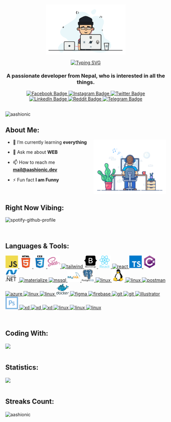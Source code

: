 <br>


<div id="header" align="center">
    <p><img src="head.gif" alt="" width="250"></p>
<a href="https://git.io/typing-svg"><img src="https://readme-typing-svg.demolab.com?font=Poppins&weight=500&size=30&pause=1000&color=0F3546&center=true&vCenter=true&width=435&lines=Hi+%F0%9F%91%8B%2C+I'm+Aashish+Adhikari" alt="Typing SVG" /></a>
    <h3 align="center">A passionate  developer from Nepal, who is interested in all the things.</h3>
</div>

<div align="center" id="profile">
    <a href="https://facebook.com/aashionic">
        <img src="https://img.shields.io/badge/Facebook-blue?style=flat&logo=facebook&logoColor=white"
            alt="Facebook Badge" />
    </a>
    <a href="https://instagram.com/aashionic">
        <img src="https://img.shields.io/badge/Instagram-critical?style=flat&logo=instagram&logoColor=white"
            alt="Instagram Badge" />
    </a>
    <a href="https://twitter.com/aashionic">
        <img src="https://img.shields.io/badge/Twitter-blue?style=flat&logo=twitter&logoColor=white"
            alt="Twitter Badge" />
    </a>
</div>

<div align="center" id="profile">
    <a href="https://linkedin.com/in/aashionic">
        <img src="https://img.shields.io/badge/LinkedIn-blue?style=flat&logo=linkedin&logoColor=white"
            alt="LinkedIn Badge" />
    </a>
    <a href="https://www.reddit.com/user/aashishtechie">
        <img src="https://img.shields.io/badge/Reddit-critical?style=flat&logo=reddit&logoColor=white"
            alt="Reddit Badge" />
    </a>
    <a href="https://t.me/aashionic">
        <img src="https://img.shields.io/badge/Telegram-blue?style=flat&logo=telegram&logoColor=white"
            alt="Telegram Badge" />
    </a>
</div>
<br>




<p align="left"> <img src="https://komarev.com/ghpvc/?username=aashionic&label=Profile%20views&color=0eb48b&style=flat"
        alt="aashionic" /> </p>


<h2> About Me:</h2>
<img align="right" alt="aashish adhikari coding" width="45%" src="code.gif">



- 🌱 I’m currently learning **everything**

- 💬 Ask me about **WEB**

- 📫 How to reach me **mail@aashionic.dev**

- ⚡ Fun fact **I am Funny**




<br>
<h2>Right Now Vibing:</h2>

![spotify-github-profile](https://spotify-github-profile.vercel.app/api/view?uid=317oei7lq5arwp4civox6qmppzsa&cover_image=true&theme=natemoo-re&bar_color=53b14f&bar_color_cover=false)

<br>

<h2 align="left">Languages & Tools: </h2>
<p align="left">
    <a href="#" target="_blank" rel="noreferrer"> <img
            src="https://raw.githubusercontent.com/devicons/devicon/master/icons/javascript/javascript-original.svg"
            alt="javascript" width="40" /> </a>
    <a href="#" target="_blank" rel="noreferrer">
        <img src="https://raw.githubusercontent.com/devicons/devicon/master/icons/html5/html5-original-wordmark.svg"
            alt="html5" width="40" /> </a>
    <a href="#" target="_blank" rel="noreferrer"> <img
            src="https://raw.githubusercontent.com/devicons/devicon/master/icons/css3/css3-original-wordmark.svg"
            alt="css3" width="40" /> </a>
    <a href="#" target="_blank" rel="noreferrer">
        <img src="https://raw.githubusercontent.com/devicons/devicon/master/icons/sass/sass-original.svg" alt="sass"
            width="40" /> </a>
    <a href="#" target="_blank" rel="noreferrer"> <img
            src="https://www.vectorlogo.zone/logos/tailwindcss/tailwindcss-icon.svg" alt="tailwind" width="40" /> </a>
    <a href="#" target="_blank" rel="noreferrer"> <img
            src="https://raw.githubusercontent.com/devicons/devicon/master/icons/bootstrap/bootstrap-plain-wordmark.svg"
            alt="bootstrap" width="40" /> </a>
    <a href="#" target="_blank" rel="noreferrer"> <img
            src="https://raw.githubusercontent.com/devicons/devicon/master/icons/react/react-original-wordmark.svg"
            alt="react" width="40" /> </a>
    <a href="#" target="_blank" rel="noreferrer"> <img src="https://cdn.worldvectorlogo.com/logos/jquery-1.svg"
            alt="react" width="40" /> </a>
    <a href="#" target="_blank" rel="noreferrer"> <img
            src="https://raw.githubusercontent.com/devicons/devicon/master/icons/typescript/typescript-original.svg"
            alt="typescript" width="40" /> </a>
    <a href="#" target="_blank" rel="noreferrer"> <img
            src="https://raw.githubusercontent.com/devicons/devicon/master/icons/csharp/csharp-original.svg"
            alt="csharp" width="40" /> </a>
    <a href="#" target="_blank" rel="noreferrer"> <img
            src="https://raw.githubusercontent.com/devicons/devicon/master/icons/dot-net/dot-net-original-wordmark.svg"
            alt="dotnet" width="40" height="40" /> </a>
    <a href="#" target="_blank" rel="noreferrer"> <img
            src="https://raw.githubusercontent.com/prplx/svg-logos/5585531d45d294869c4eaab4d7cf2e9c167710a9/svg/materialize.svg"
            alt="materialize" width="40" /> </a>
    <a href="#" target="_blank" rel="noreferrer"> <img
            src="https://www.svgrepo.com/show/303229/microsoft-sql-server-logo.svg" alt="mssql" width="40" /> </a>
    <a href="#" target="_blank" rel="noreferrer"> <img
            src="https://raw.githubusercontent.com/devicons/devicon/master/icons/mysql/mysql-original-wordmark.svg"
            alt="mysql" width="40" /> </a>
    <a href="#" target="_blank" rel="noreferrer"> <img
            src="https://raw.githubusercontent.com/devicons/devicon/master/icons/postgresql/postgresql-original-wordmark.svg"
            alt="postgresql" width="40" /> </a>
    <a href="#" target="_blank" rel="noreferrer"> <img
            src="https://cdn.worldvectorlogo.com/logos/android-studio-logo.svg" alt="linux" width="40" /> </a>
    <a href="#" target="_blank" rel="noreferrer"> <img
            src="https://raw.githubusercontent.com/devicons/devicon/master/icons/linux/linux-original.svg" alt="linux"
            width="40" /> </a>
    <a href="#" target="_blank" rel="noreferrer"> <img src="https://cdn.worldvectorlogo.com/logos/cpanel.svg"
            alt="linux" width="40" /> </a>
    <a href="#" target="_blank" rel="noreferrer"> <img
            src="https://www.vectorlogo.zone/logos/getpostman/getpostman-icon.svg" alt="postman" width="40" /> </a>
    <a href="#" target="_blank" rel="noreferrer"> <img
            src="https://www.vectorlogo.zone/logos/microsoft_azure/microsoft_azure-icon.svg" alt="azure" width="40" />
    </a>
    <a href="#" target="_blank" rel="noreferrer"> <img src="https://cdn.worldvectorlogo.com/logos/slack-1.svg"
            alt="linux" width="40" /> </a>
    <a href="#" target="_blank" rel="noreferrer"> <img src="https://cdn.worldvectorlogo.com/logos/notion-logo-1.svg"
            alt="linux" width="40" /> </a>
    <a href="#" target="_blank" rel="noreferrer"> <img
            src="https://raw.githubusercontent.com/devicons/devicon/master/icons/docker/docker-original-wordmark.svg"
            alt="docker" width="40" /> </a>
    <a href="#" target="_blank" rel="noreferrer"> <img src="https://www.vectorlogo.zone/logos/figma/figma-icon.svg"
            alt="figma" width="40" /> </a>
    <a href="#" target="_blank" rel="noreferrer"> <img
            src="https://www.vectorlogo.zone/logos/firebase/firebase-icon.svg" alt="firebase" width="40" height="40" />
    </a>
    <a href="#" target="_blank" rel="noreferrer"> <img src="https://www.vectorlogo.zone/logos/git-scm/git-scm-icon.svg"
            alt="git" width="40" />
    </a>
    <a href="#" target="_blank" rel="noreferrer"> <img src="https://cdn.worldvectorlogo.com/logos/xampp.svg" alt="git"
            width="40" />
    </a>
    <a href="#" target="_blank" rel="noreferrer"> <img
            src="https://www.vectorlogo.zone/logos/adobe_illustrator/adobe_illustrator-icon.svg" alt="illustrator"
            width="40" /> </a>
    <a href="#" target="_blank" rel="noreferrer"> <img
            src="https://raw.githubusercontent.com/devicons/devicon/master/icons/photoshop/photoshop-line.svg"
            alt="photoshop" width="40" /> </a>
    <a href="#" target="_blank" rel="noreferrer"> <img src="https://cdn.worldvectorlogo.com/logos/adobe-xd.svg" alt="xd"
            width="40" /> </a>
    <a href="#" target="_blank" rel="noreferrer"> <img src="https://cdn.worldvectorlogo.com/logos/wordpress-blue.svg"
            alt="xd" width="40" /> </a>
    <a href="#" target="_blank" rel="noreferrer"> <img src="https://cdn.worldvectorlogo.com/logos/woocommerce-1.svg"
            alt="xd" width="40" /> </a>
    <a href="#" target="_blank" rel="noreferrer"> <img src="https://cdn.worldvectorlogo.com/logos/inkscape-logo-1.svg"
            alt="linux" width="40" /> </a>
    <a href="#" target="_blank" rel="noreferrer"> <img
            src="https://cdn.worldvectorlogo.com/logos/visual-studio-2013.svg" alt="linux" width="40" /> </a>
    <a href="#" target="_blank" rel="noreferrer"> <img
            src="https://upload.wikimedia.org/wikipedia/commons/9/9a/Visual_Studio_Code_1.35_icon.svg" alt="linux"
            width="40" /> </a>
</p>
<br>

<h2>
    </> Coding With: </h2>
<a href="https://github.com/aashionic/github-readme-stats">
    <img align="center"
        src="https://aashionic-github-stats.vercel.app/api/top-langs/?username=aashionic&theme=buefy&count_private=true&show_icons=true&border_radius=10" /></a>
<br>
<br>
<h2> Statistics: </h2>
<a href="https://github.com/aashionic/github-readme-stats"><img align="center"
        src="https://aashionic-github-stats.vercel.app/api?username=aashionic&show_icons=true&include_all_commits=true&theme=buefy&count_private=true&hide=issues&border_radius=10" /></a>
<br>
<br>
<h2> Streaks Count: </h2>
<p><img align="center" src="https://github-readme-streak-stats.herokuapp.com/?user=aashionic&theme=default&hide_border=false&border_radius=5.1&locale=en&date_format=&mode=daily" alt="aashionic" /></p>

